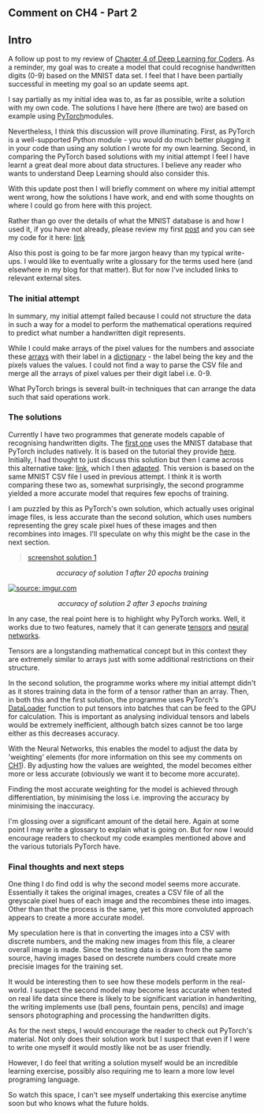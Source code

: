 Comment on CH4 - Part 2
---

## Intro

A follow up post to my review of [Chapter 4 of Deep Learning for Coders](https://sortsammcdonald.github.io/2021/04/06/Comment_CH4.1.html). As a reminder, my goal was to create a model that could recognise handwritten digits (0-9) based on the MNIST data set. I feel that I have been partially successful in meeting my goal so an update seems apt.

I say partially as my initial idea was to, as far as possible, write a solution with my own code. The solutions I have here (there are two) are based on example using [PyTorch](https://pytorch.org/)modules. 

Nevertheless, I think this discussion will prove illuminating. First, as PyTorch is a well-supported Python module - you would do much better plugging it in your code than using any solution I wrote for my own learning. Second, in comparing the PyTorch based solutions with my initial attempt I feel I have learnt a great deal more about data structures. I believe any reader who wants to understand Deep Learning should also consider this.

With this update post then I will briefly comment on where my initial attempt went wrong, how the solutions I have work, and end with some thoughts on where I could go from here with this project.

Rather than go over the details of what the MNIST database is and how I used it, if you have not already, please review my first [post](https://sortsammcdonald.github.io/2021/04/06/Comment_CH4.1.html) and you can see my code for it here: [link](https://github.com/sortsammcdonald/dl_ch4_writeup/blob/d68217e3737c5443df5f1af0782f667cae28359d/dl-ch4_inital_code.ipynb)

Also this post is going to be far more jargon heavy than my typical write-ups. I would like to eventually write a glossary for the terms used here (and elsewhere in my blog for that matter). But for now I've included links to relevant external sites.

### The initial attempt

In summary, my initial attempt failed because I could not structure the data in such a way for a model to perform the mathematical operations required to predict what number a handwritten digit represents. 

While I could make arrays of the pixel values for the numbers and associate these [arrays](https://numpy.org/doc/stable/reference/generated/numpy.array.html) with their label in a [dictionary](https://greenteapress.com/thinkpython2/html/thinkpython2012.html) - the label being the key and the pixels values the values. I could not find a way to parse the CSV file and merge all the arrays of pixel values per their digit label i.e. 0-9.

What PyTorch brings is several built-in techniques that can arrange the data such that said operations work.

### The solutions

Currently I have two programmes that generate models capable of recognising handwritten digits. The [first one](https://github.com/sortsammcdonald/dl_ch4_writeup/blob/ce387e1544343d6a1ef9de685f8e830018c2c91e/dl_ch4.1-PyTorch_sol1.ipynb) uses the MNIST database that PyTorch includes natively. It is based on the tutorial they provide [here](https://pytorch.org/tutorials/beginner/basics/intro.html). Initially, I had thought to just discuss this solution but then I came across this alternative take: [link](https://www.kaggle.com/oddrationale/mnist-in-csv/code), which I then [adapted](https://github.com/sortsammcdonald/dl_ch4_writeup/blob/3e0bfec2292e160648f607f2c58746f0838037b9/dl_ch4.1-PyTorch_sol2.ipynb). This version is based on the same MNIST CSV file I used in previous attempt. I think it is worth comparing these two as, somewhat surprisingly, the second programme yielded a more accurate model that requires few epochs of training. 

I am puzzled by this as PyTorch's own solution, which actually uses original image files, is less accurate than the second solution, which uses numbers representing the grey scale pixel hues of these images and then recombines into images. I'll speculate on why this might be the case in the next section.

<blockquote class="imgur-embed-pub" lang="en" data-id="a/T3isNMb"  ><a href="//imgur.com/a/T3isNMb">screenshot solution 1</a></blockquote><script async src="//s.imgur.com/min/embed.js" charset="utf-8"></script>

<center><em>accuracy of solution 1 after 20 epochs training</em></center>

<a href="https://imgur.com/FJ3uRy5"><img src="https://i.imgur.com/FJ3uRy5.png" title="source: imgur.com" /></a>
<center><em>accuracy of solution 2 after 3 epochs training</em></center>

In any case, the real point here is to highlight why PyTorch works. Well, it works due to two features, namely that it can generate [tensors](https://pytorch.org/tutorials/beginner/basics/tensor_tutorial.html) and [neural networks](https://pytorch.org/tutorials/beginner/blitz/neural_networks_tutorial.html).

Tensors are a longstanding mathematical concept but in this context they are extremely similar to arrays just with some additional restrictions on their structure. 

In the second solution, the programme works where my initial attempt didn't as it stores training data in the form of a tensor rather than an array. Then, in both this and the first solution, the programme uses PyTorch's [DataLoader](https://pytorch.org/tutorials/beginner/basics/data_tutorial.html) function to put tensors into batches that can be feed to the GPU for calculation. This is important as analysing individual tensors and labels would be extremely inefficient, although batch sizes cannot be too large either as this decreases accuracy.


With the Neural Networks, this enables the model to adjust the data by 'weighting' elements (for more information on this see my comments on [CH1](https://sortsammcdonald.github.io/2020/11/05/Comment_CH-1.html)). By adjusting how the values are weighted, the model becomes either more or less accurate (obviously we want it to become more accurate).

Finding the most accurate weighting for the model is achieved through differentiation, by minimising the loss i.e. improving the accuracy by minimising the inaccuracy. 

I'm glossing over a significant amount of the detail here. Again at some point I may write a glossary to explain what is going on. But for now I would encourage readers to checkout my code examples mentioned above and the various tutorials PyTorch have.

### Final thoughts and next steps

One thing I do find odd is why the second model seems more accurate. Essentially it takes the original images, creates a CSV file of all the greyscale pixel hues of each image and the recombines these into images. Other than that the process is the same, yet this more convoluted approach appears to create a more accurate model.

My speculation here is that in converting the images into a CSV with discrete numbers, and the making new images from this file, a clearer overall image is made. Since the testing data is drawn from the same source, having images based on descrete numbers could create more precisie images for the training set.

It would be interesting then to see how these models perform in the real-world. I suspect the second model may become less accurate when tested on real life data since there is likely to be significant variation in handwriting, the writing implements use (ball pens, fountain pens, pencils) and image sensors photographing and processing the handwritten digits.

As for the next steps, I would encourage the reader to check out PyTorch's material. Not only does their solution work but I suspect that even if I were to write one myself it would mostly like not be as user friendly.

However, I do feel that writing a solution myself would be an incredible learning exercise, possibly also requiring me to learn a more low level programing language.

So watch this space, I can't see myself undertaking this exercise anytime soon but who knows what the future holds.
